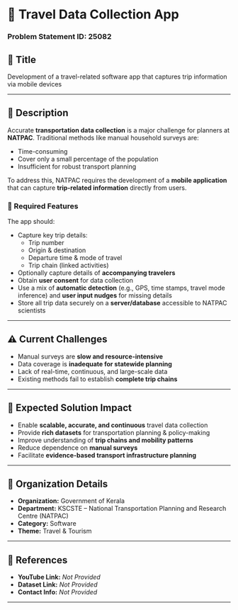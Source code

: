 # 📱 Travel Data Collection App  
### Problem Statement ID: 25082  

## 📌 Title  
Development of a travel-related software app that captures trip information via mobile devices  

---

## 📝 Description  
Accurate **transportation data collection** is a major challenge for planners at **NATPAC**. Traditional methods like manual household surveys are:  
- Time-consuming  
- Cover only a small percentage of the population  
- Insufficient for robust transport planning  

To address this, NATPAC requires the development of a **mobile application** that can capture **trip-related information** directly from users.  

### 🚦 Required Features  
The app should:  
- Capture key trip details:  
  - Trip number  
  - Origin & destination  
  - Departure time & mode of travel  
  - Trip chain (linked activities)  
- Optionally capture details of **accompanying travelers**  
- Obtain **user consent** for data collection  
- Use a mix of **automatic detection** (e.g., GPS, time stamps, travel mode inference) and **user input nudges** for missing details  
- Store all trip data securely on a **server/database** accessible to NATPAC scientists  

---

## ⚠️ Current Challenges  
- Manual surveys are **slow and resource-intensive**  
- Data coverage is **inadequate for statewide planning**  
- Lack of real-time, continuous, and large-scale data  
- Existing methods fail to establish **complete trip chains**  

---

## 🎯 Expected Solution Impact  
- Enable **scalable, accurate, and continuous** travel data collection  
- Provide **rich datasets** for transportation planning & policy-making  
- Improve understanding of **trip chains and mobility patterns**  
- Reduce dependence on **manual surveys**  
- Facilitate **evidence-based transport infrastructure planning**  

---

## 🏢 Organization Details  
- **Organization:** Government of Kerala  
- **Department:** KSCSTE – National Transportation Planning and Research Centre (NATPAC)  
- **Category:** Software  
- **Theme:** Travel & Tourism  

---

## 🔗 References  
- **YouTube Link:** _Not Provided_  
- **Dataset Link:** _Not Provided_  
- **Contact Info:** _Not Provided_  

---
